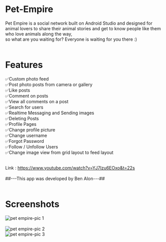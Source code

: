 # Pet-Empire

Pet Empire is a social network built on Android Studio and designed for animal lovers to share
their animal stories and get to know people like them who love animals along the way,<br/>
 so what are you waiting for? Everyone is waiting for you there :)
 <br/>
  <br/>
 # Features #
:white_check_mark:Custom photo feed
 <br/>
:white_check_mark:Post photo posts from camera or gallery
 <br/>
:white_check_mark:Like posts
 <br/>
:white_check_mark:Comment on posts
 <br/>
:white_check_mark:View all comments on a post
 <br/>
:white_check_mark:Search for users
 <br/>
:white_check_mark:Realtime Messaging and Sending images
 <br/>
:white_check_mark:Deleting Posts
 <br/>
:white_check_mark:Profile Pages
 <br/>
:white_check_mark:Change profile picture
 <br/>
:white_check_mark:Change username
<br/>
:white_check_mark:Forgot Password
 <br/>
:white_check_mark:Follow / Unfollow Users
 <br/>
:white_check_mark:Change image view from grid layout to feed layout
 <br/>
  <br/>




Link : https://www.youtube.com/watch?v=YJ7lzu6EOxo&t=22s
 <br/>
 <br/>
##---This app was developed by Ben Alon---##
 <br/>
 <br/>
 # Screenshots #
![pet empire-pic 1](https://user-images.githubusercontent.com/65303505/121535607-fb53f800-ca0a-11eb-8e4c-cff838298343.PNG)
 <br/>
  <br/>
![pet empire-pic 2](https://user-images.githubusercontent.com/65303505/121535626-ff801580-ca0a-11eb-82fa-63442acfd8c2.PNG)
 <br/>
![pet empire-pic 3](https://user-images.githubusercontent.com/65303505/121535838-2d655a00-ca0b-11eb-803f-0659f7ab6d7f.PNG)













